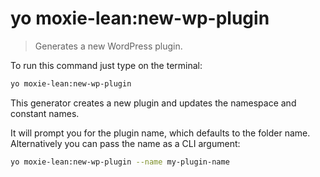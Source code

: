 # yo moxie-lean:new-wp-plugin

> Generates a new WordPress plugin.

To run this command just type on the terminal: 

```bash
yo moxie-lean:new-wp-plugin
```

This generator creates a new plugin and updates the namespace and constant names.

It will prompt you for the plugin name, which defaults to the folder name. Alternatively you can pass the name as a CLI argument:

```bash
yo moxie-lean:new-wp-plugin --name my-plugin-name
```
